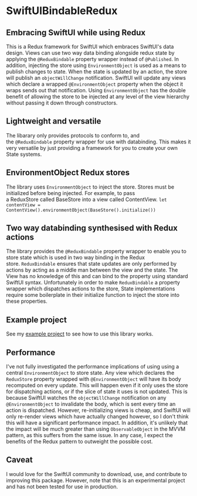 # SwiftUIBindableRedux

## Embracing SwiftUI while using Redux
This is a Redux framework for SwiftUI which embraces SwiftUI's data design. Views can use two way data binding alongside redux state by applying the `@ReduxBindable` property wrapper instead of `@Published`. In addition, injecting the store using `EnvironmentObject` is used as a means to publish changes to state. When the state is updated by an action, the store will publish an `objectWillChange` notification. SwiftUI will update any views which declare a wrapped `@EnvironmentObject` property when the object it wraps sends out that notification. Using `EnvironmentObject` has the double benefit of allowing the store to be injected at any level of the view hierarchy without passing it down through constructors.

## Lightweight and versatile
The libarary only provides protocols to conform to, and the `@ReduxBindable` property wrapper for use with databinding. This makes it very versatile by just providing a framework for you to create your own State systems.

## EnvironmentObject Redux stores
The library uses `EnvironmentObject` to inject the store. Stores must be initialized before being injected. For example, to pass a ReduxStore called BaseStore into a view called ContentView.
`let contentView = ContentView().environmentObject(BaseStore().initialize())`

## Two way databinding synthesised with Redux actions
The library provides the `@ReduxBindable` property wrapper to enable you to store state which is used in two way binding in the Redux store. `ReduxBindable` ensures that state updates are only performed by actions by acting as a middle man between the view and the state. The View has no knowledge of this and can bind to the property using standard SwiftUI syntax. Unfortunately in order to make `ReduxBindable` a property wrapper which dispatches actions to the store, State implementations require some boilerplate in their initialize function to inject the store into these properties.

## Example project
See my [example project](https://github.com/BenedictQ/SignUpBindableRedux) to see how to use this library works.

## Performance
I've not fully investigated the performance implications of using using a central `EnvironmentObject` to store state. Any view which declares the `ReduxStore` property wrapped with `@EnvironmentObject` will have its body recomputed on every update. This will happen even if it only uses the store for dispatching actions, or if the slice of state it uses is not updated. This is because SwiftUI watches the `objectWillChange` notification on any `@EnvironmentObject` to invalidate the body, which is sent every time an action is dispatched. However, re-initializing views is cheap, and SwiftUI will only re-render views which have actually changed however, so I don't think this will have a significant performance impact. In addition, it's unlikely that the impact will be much greater than using `ObservableObject` in the MVVM pattern, as this suffers from the same issue. In any case, I expect the benefits of the Redux pattern to outweight the possible cost.


## Caveat
I would love for the SwiftUI community to download, use, and contribute to improving this package. However, note that this is an experimental project and has not been tested for use in production.

